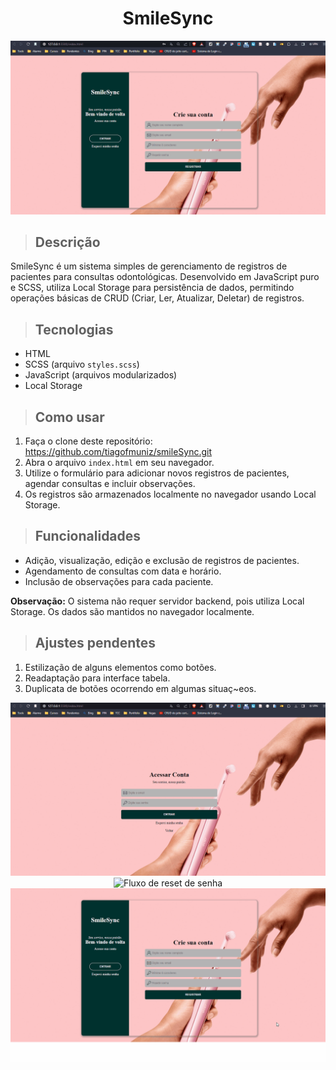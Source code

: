 <div align="center">
  <h1>SmileSync</h1>
  <img src="src/assets/gifs_smileSync/criarconta.gif" alt="Fluxo de criação de conta" >
</div>

> ## Descrição
   SmileSync é um sistema simples de gerenciamento de registros de pacientes para consultas odontológicas. Desenvolvido em JavaScript puro e SCSS, utiliza Local Storage para persistência de dados, permitindo operações básicas de CRUD (Criar, Ler, Atualizar, Deletar) de registros.

> ## Tecnologias

  - HTML
  - SCSS (arquivo `styles.scss`)
  - JavaScript (arquivos modularizados)
  - Local Storage

> ## Como usar

1. Faça o clone deste repositório: https://github.com/tiagofmuniz/smileSync.git
2. Abra o arquivo `index.html` em seu navegador.
3. Utilize o formulário para adicionar novos registros de pacientes, agendar consultas e incluir observações.
4. Os registros são armazenados localmente no navegador usando Local Storage.

> ## Funcionalidades

- Adição, visualização, edição e exclusão de registros de pacientes.
- Agendamento de consultas com data e horário.
- Inclusão de observações para cada paciente.

**Observação:** O sistema não requer servidor backend, pois utiliza Local Storage. Os dados são mantidos no navegador localmente.

> ## Ajustes pendentes

1. Estilização de alguns elementos como botões.
2. Readaptação para interface tabela.
3. Duplicata de botões ocorrendo em algumas situaç~eos.

<div align="center">
  <img src="src/assets/gifs_smileSync/logar.gif" alt="Fluxo de login" >
</div>

<div align="center">
  <img src="src/assets/gifs_smileSync.resetdesenha/gif" alt="Fluxo de reset de senha" >
</div>

<div align="center">
  <img src="src/assets/gifs_smileSync/crud.gif" alt="crud" >
</div>
